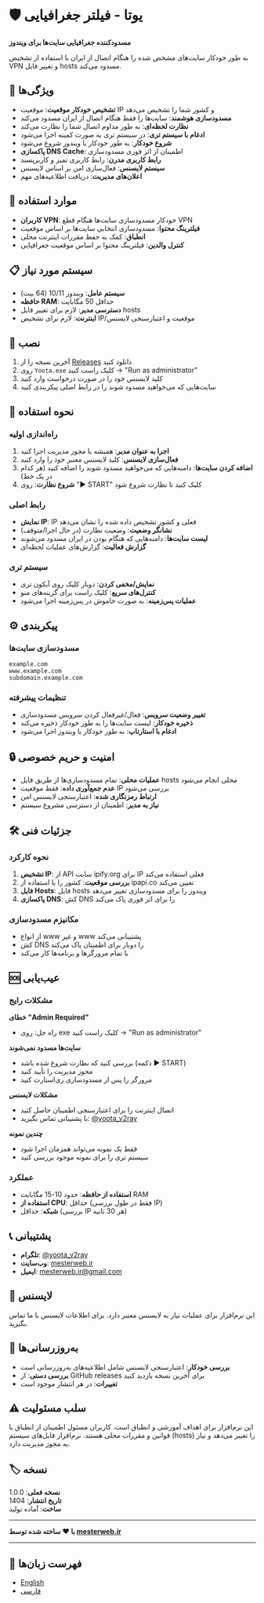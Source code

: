 # 🛡️ یوتا - فیلتر جغرافیایی

**مسدودکننده جغرافیایی سایت‌ها برای ویندوز**

به طور خودکار سایت‌های مشخص شده را هنگام اتصال از ایران با استفاده از تشخیص VPN و تغییر فایل hosts مسدود می‌کند.

## 🌟 ویژگی‌ها

- **تشخیص خودکار موقعیت**: موقعیت IP و کشور شما را تشخیص می‌دهد
- **مسدودسازی هوشمند**: سایت‌ها را فقط هنگام اتصال از ایران مسدود می‌کند
- **نظارت لحظه‌ای**: به طور مداوم اتصال شما را نظارت می‌کند
- **ادغام با سیستم تری**: در سیستم تری به صورت کمینه اجرا می‌شود
- **شروع خودکار**: به طور خودکار با ویندوز شروع می‌شود
- **پاکسازی DNS Cache**: اطمینان از اثر فوری مسدودسازی
- **رابط کاربری مدرن**: رابط کاربری تمیز و کاربرپسند
- **سیستم لایسنس**: فعال‌سازی امن بر اساس لایسنس
- **اعلان‌های مدیریت**: دریافت اطلاعیه‌های مهم

## 🎯 موارد استفاده

- **کاربران VPN**: خودکار مسدودسازی سایت‌ها هنگام قطع VPN
- **فیلترینگ محتوا**: مسدودسازی انتخابی سایت‌ها بر اساس موقعیت
- **انطباق**: کمک به حفظ مقررات اینترنت محلی
- **کنترل والدین**: فیلترینگ محتوا بر اساس موقعیت جغرافیایی

## 📋 سیستم مورد نیاز

- **سیستم عامل**: ویندوز 10/11 (64 بیت)
- **حافظه RAM**: حداقل 50 مگابایت
- **دسترسی مدیر**: لازم برای تغییر فایل hosts
- **اینترنت**: لازم برای تشخیص IP/موقعیت و اعتبارسنجی لایسنس

## 🚀 نصب

1. آخرین نسخه را از [Releases](../../releases) دانلود کنید
2. روی `Yoota.exe` کلیک راست کنید → "Run as administrator"
3. کلید لایسنس خود را در صورت درخواست وارد کنید
4. سایت‌هایی که می‌خواهید مسدود شوند را در رابط اصلی پیکربندی کنید

## 🔧 نحوه استفاده

### راه‌اندازی اولیه
1. **اجرا به عنوان مدیر**: همیشه با مجوز مدیریت اجرا کنید
2. **فعال‌سازی لایسنس**: کلید لایسنس معتبر خود را وارد کنید
3. **اضافه کردن سایت‌ها**: دامنه‌هایی که می‌خواهید مسدود شوند را اضافه کنید (هر کدام در یک خط)
4. **شروع نظارت**: روی "▶️ START" کلیک کنید تا نظارت شروع شود

### رابط اصلی
- **نمایش IP**: IP فعلی و کشور تشخیص داده شده را نشان می‌دهد
- **نشانگر وضعیت**: وضعیت نظارت (در حال اجرا/متوقف)
- **لیست سایت‌ها**: دامنه‌هایی که هنگام بودن در ایران مسدود می‌شوند
- **گزارش فعالیت**: گزارش‌های عملیات لحظه‌ای

### سیستم تری
- **نمایش/مخفی کردن**: دوبار کلیک روی آیکون تری
- **کنترل‌های سریع**: کلیک راست برای گزینه‌های منو
- **عملیات پس‌زمینه**: به صورت خاموش در پس‌زمینه اجرا می‌شود

## ⚙️ پیکربندی

### مسدودسازی سایت‌ها
```
example.com
www.example.com
subdomain.example.com
```

### تنظیمات پیشرفته
- **تغییر وضعیت سرویس**: فعال/غیرفعال کردن سرویس مسدودسازی
- **ذخیره خودکار**: لیست سایت‌ها را به طور خودکار ذخیره می‌کند
- **ادغام با استارتاپ**: به طور خودکار با ویندوز اجرا می‌شود

## 🔒 امنیت و حریم خصوصی

- **عملیات محلی**: تمام مسدودسازی‌ها از طریق فایل hosts محلی انجام می‌شود
- **عدم جمع‌آوری داده**: فقط موقعیت IP بررسی می‌شود
- **ارتباط رمزنگاری شده**: اعتبارسنجی لایسنس امن
- **نیاز به مدیر**: اطمینان از دسترسی مشروع سیستم

## 🛠️ جزئیات فنی

### نحوه کارکرد
1. **تشخیص IP**: از API سایت ipify.org برای IP فعلی استفاده می‌کند
2. **بررسی موقعیت**: کشور را با استفاده از ipapi.co تعیین می‌کند
3. **فایل Hosts**: فایل hosts ویندوز را برای مسدودسازی تغییر می‌دهد
4. **پاکسازی DNS**: کش DNS را برای اثر فوری پاک می‌کند

### مکانیزم مسدودسازی
- از انواع www و غیر www پشتیبانی می‌کند
- کش DNS را دوبار برای اطمینان پاک می‌کند
- با تمام مرورگرها و برنامه‌ها کار می‌کند

## 🆘 عیب‌یابی

### مشکلات رایج

**خطای "Admin Required"**
- راه حل: روی exe کلیک راست کنید → "Run as administrator"

**سایت‌ها مسدود نمی‌شوند**
- بررسی کنید که نظارت شروع شده باشد (دکمه ▶️ START)
- مجوز مدیریت را تأیید کنید
- مرورگر را پس از مسدودسازی ری‌استارت کنید

**مشکلات لایسنس**
- اتصال اینترنت را برای اعتبارسنجی اطمینان حاصل کنید
- با پشتیبانی تماس بگیرید: [@yoota_v2ray](https://t.me/yoota_v2ray)

**چندین نمونه**
- فقط یک نمونه می‌تواند همزمان اجرا شود
- سیستم تری را برای نمونه موجود بررسی کنید

### عملکرد
- **استفاده از حافظه**: حدود 10-15 مگابایت RAM
- **استفاده از CPU**: حداقل (فقط در طول بررسی IP)
- **شبکه**: حداقل (بررسی IP هر 30 ثانیه)

## 📞 پشتیبانی

- **تلگرام**: [@yoota_v2ray](https://t.me/yoota_v2ray)
- **وب‌سایت**: [mesterweb.ir](https://mesterweb.ir)
- **ایمیل**: mesterweb.ir@gmail.com

## 📄 لایسنس

این نرم‌افزار برای عملیات نیاز به لایسنس معتبر دارد. برای اطلاعات لایسنس با ما تماس بگیرید.

## 🔄 به‌روزرسانی‌ها

- **بررسی خودکار**: اعتبارسنجی لایسنس شامل اطلاعیه‌های به‌روزرسانی است
- **بررسی دستی**: از GitHub releases برای آخرین نسخه بازدید کنید
- **تغییرات**: در هر انتشار موجود است

## ⚠️ سلب مسئولیت

این نرم‌افزار برای اهداف آموزشی و انطباق است. کاربران مسئول اطمینان از انطباق با قوانین و مقررات محلی هستند. نرم‌افزار فایل‌های سیستم (hosts) را تغییر می‌دهد و نیاز به مجوز مدیریت دارد.

## 🏷️ نسخه

**نسخه فعلی**: 1.0.0  
**تاریخ انتشار**: 1404  
**ساخت**: آماده تولید

---

**با ❤️ ساخته شده توسط [mesterweb.ir](https://mesterweb.ir)**

---

## 📖 فهرست زبان‌ها

- [English](README.md)
- [فارسی](README_FA.md)
